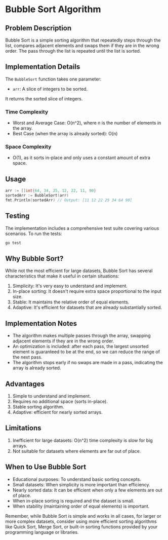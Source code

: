# Bubble Sort Algorithm

## Problem Description

Bubble Sort is a simple sorting algorithm that repeatedly steps through the list, compares adjacent elements and swaps them if they are in the wrong order. The pass through the list is repeated until the list is sorted.

## Implementation Details

The `BubbleSort` function takes one parameter:
- `arr`: A slice of integers to be sorted.

It returns the sorted slice of integers.

### Time Complexity
- Worst and Average Case: O(n^2), where n is the number of elements in the array.
- Best Case (when the array is already sorted): O(n)

### Space Complexity
- O(1), as it sorts in-place and only uses a constant amount of extra space.

## Usage

```go
arr := []int{64, 34, 25, 12, 22, 11, 90}
sortedArr := BubbleSort(arr)
fmt.Println(sortedArr) // Output: [11 12 22 25 34 64 90]
```

## Testing

The implementation includes a comprehensive test suite covering various scenarios. To run the tests:

```bash
go test
```

## Why Bubble Sort?

While not the most efficient for large datasets, Bubble Sort has several characteristics that make it useful in certain situations:

1. Simplicity: It's very easy to understand and implement.
2. In-place sorting: It doesn't require extra space proportional to the input size.
3. Stable: It maintains the relative order of equal elements.
4. Adaptive: It's efficient for datasets that are already substantially sorted.

## Implementation Notes

- The algorithm makes multiple passes through the array, swapping adjacent elements if they are in the wrong order.
- An optimization is included: after each pass, the largest unsorted element is guaranteed to be at the end, so we can reduce the range of the next pass.
- The algorithm stops early if no swaps are made in a pass, indicating the array is already sorted.

## Advantages

1. Simple to understand and implement.
2. Requires no additional space (sorts in-place).
3. Stable sorting algorithm.
4. Adaptive: efficient for nearly sorted arrays.

## Limitations

1. Inefficient for large datasets: O(n^2) time complexity is slow for big arrays.
2. Not suitable for datasets where elements are far out of place.

## When to Use Bubble Sort

- Educational purposes: To understand basic sorting concepts.
- Small datasets: When simplicity is more important than efficiency.
- Nearly sorted data: It can be efficient when only a few elements are out of place.
- When in-place sorting is required and the dataset is small.
- When stability (maintaining order of equal elements) is important.

Remember, while Bubble Sort is simple and works in all cases, for larger or more complex datasets, consider using more efficient sorting algorithms like Quick Sort, Merge Sort, or built-in sorting functions provided by your programming language or libraries.
